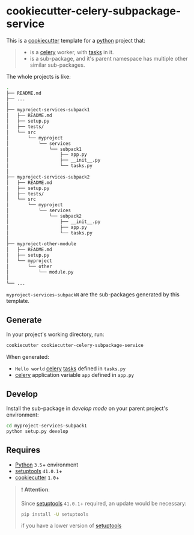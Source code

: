 # cookiecutter-celery-subpackage-service

This is a [cookiecutter][] template for a [python][] project that:

> - is a [celery][] worker, with [tasks][] in it.
> - is a sub-package, and it's parent namespace has multiple other similar sub-packages.

The whole projects is like:

```sh
.
├── README.md
├── ...
│
├── myproject-services-subpack1
│   ├── README.md
│   ├── setup.py
│   ├── tests/
│   └── src
│       └── myproject
│           └── services
│               └── subpack1
│                   ├── app.py
│                   ├── __init__.py
│                   └── tasks.py
│
├── myproject-services-subpack2
│   ├── README.md
│   ├── setup.py
│   ├── tests/
│   └── src
│       └── myproject
│           └── services
│               └── subpack2
│                   ├── __init__.py
│                   ├── app.py
│                   └── tasks.py
│
├── myproject-other-module
│   ├── README.md
│   ├── setup.py
│   └── myproject
│       └── other
│           └── module.py
│
└── ...
```

`myproject-services-subpackN` are the sub-packages generated by this template.

## Generate

In your project's working directory, run:

```bash
cookiecutter cookiecutter-celery-subpackage-service
```

When generated:

- `Hello world` [celery][] [tasks][] defined in `tasks.py`
- [celery][] application variable `app` defined in `app.py`

## Develop

Install the sub-package in *develop mode* on your parent project's environment:

```bash
cd myproject-services-subpack1
python setup.py develop
```

## Requires

- [Python][] `3.5`+ environment
- [setuptools][] `41.0.1`+
- [cookiecutter][] `1.0`+

> ❗ **Attention**:
>
> Since [setuptools][] `41.0.1`+ required, an update would be necessary:
>
> ```bash
> pip install -U setuptools
> ```
>
> if you have a lower version of [setuptools][]

[cookiecutter]: https://github.com/audreyr/cookiecutter "A command-line utility that creates projects from cookiecutters (project templates)"
[Python]: https://python.org/
[celery]: http://www.celeryproject.org/ "Distributed Task Queue"
[tasks]: http://docs.celeryproject.org/en/latest/userguide/tasks.html "Tasks are the building blocks of Celery applications"
[setuptools]: https://packaging.python.org/key_projects/#easy-install "setuptools (which includes easy_install) is a collection of enhancements to the Python distutils that allow you to more easily build and distribute Python distributions, especially ones that have dependencies on other packages."
